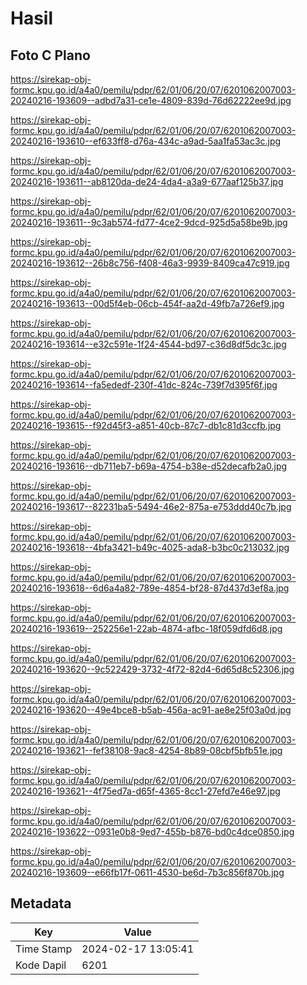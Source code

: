# Hasil

## Foto C Plano

https://sirekap-obj-formc.kpu.go.id/a4a0/pemilu/pdpr/62/01/06/20/07/6201062007003-20240216-193609--adbd7a31-ce1e-4809-839d-76d62222ee9d.jpg

https://sirekap-obj-formc.kpu.go.id/a4a0/pemilu/pdpr/62/01/06/20/07/6201062007003-20240216-193610--ef633ff8-d76a-434c-a9ad-5aa1fa53ac3c.jpg

https://sirekap-obj-formc.kpu.go.id/a4a0/pemilu/pdpr/62/01/06/20/07/6201062007003-20240216-193611--ab8120da-de24-4da4-a3a9-677aaf125b37.jpg

https://sirekap-obj-formc.kpu.go.id/a4a0/pemilu/pdpr/62/01/06/20/07/6201062007003-20240216-193611--9c3ab574-fd77-4ce2-9dcd-925d5a58be9b.jpg

https://sirekap-obj-formc.kpu.go.id/a4a0/pemilu/pdpr/62/01/06/20/07/6201062007003-20240216-193612--26b8c756-f408-46a3-9939-8409ca47c919.jpg

https://sirekap-obj-formc.kpu.go.id/a4a0/pemilu/pdpr/62/01/06/20/07/6201062007003-20240216-193613--00d5f4eb-06cb-454f-aa2d-49fb7a726ef9.jpg

https://sirekap-obj-formc.kpu.go.id/a4a0/pemilu/pdpr/62/01/06/20/07/6201062007003-20240216-193614--e32c591e-1f24-4544-bd97-c36d8df5dc3c.jpg

https://sirekap-obj-formc.kpu.go.id/a4a0/pemilu/pdpr/62/01/06/20/07/6201062007003-20240216-193614--fa5ededf-230f-41dc-824c-739f7d395f6f.jpg

https://sirekap-obj-formc.kpu.go.id/a4a0/pemilu/pdpr/62/01/06/20/07/6201062007003-20240216-193615--f92d45f3-a851-40cb-87c7-db1c81d3ccfb.jpg

https://sirekap-obj-formc.kpu.go.id/a4a0/pemilu/pdpr/62/01/06/20/07/6201062007003-20240216-193616--db711eb7-b69a-4754-b38e-d52decafb2a0.jpg

https://sirekap-obj-formc.kpu.go.id/a4a0/pemilu/pdpr/62/01/06/20/07/6201062007003-20240216-193617--82231ba5-5494-46e2-875a-e753ddd40c7b.jpg

https://sirekap-obj-formc.kpu.go.id/a4a0/pemilu/pdpr/62/01/06/20/07/6201062007003-20240216-193618--4bfa3421-b49c-4025-ada8-b3bc0c213032.jpg

https://sirekap-obj-formc.kpu.go.id/a4a0/pemilu/pdpr/62/01/06/20/07/6201062007003-20240216-193618--6d6a4a82-789e-4854-bf28-87d437d3ef8a.jpg

https://sirekap-obj-formc.kpu.go.id/a4a0/pemilu/pdpr/62/01/06/20/07/6201062007003-20240216-193619--252256e1-22ab-4874-afbc-18f059dfd6d8.jpg

https://sirekap-obj-formc.kpu.go.id/a4a0/pemilu/pdpr/62/01/06/20/07/6201062007003-20240216-193620--9c522429-3732-4f72-82d4-6d65d8c52306.jpg

https://sirekap-obj-formc.kpu.go.id/a4a0/pemilu/pdpr/62/01/06/20/07/6201062007003-20240216-193620--49e4bce8-b5ab-456a-ac91-ae8e25f03a0d.jpg

https://sirekap-obj-formc.kpu.go.id/a4a0/pemilu/pdpr/62/01/06/20/07/6201062007003-20240216-193621--fef38108-9ac8-4254-8b89-08cbf5bfb51e.jpg

https://sirekap-obj-formc.kpu.go.id/a4a0/pemilu/pdpr/62/01/06/20/07/6201062007003-20240216-193621--4f75ed7a-d65f-4365-8cc1-27efd7e46e97.jpg

https://sirekap-obj-formc.kpu.go.id/a4a0/pemilu/pdpr/62/01/06/20/07/6201062007003-20240216-193622--0931e0b8-9ed7-455b-b876-bd0c4dce0850.jpg

https://sirekap-obj-formc.kpu.go.id/a4a0/pemilu/pdpr/62/01/06/20/07/6201062007003-20240216-193609--e66fb17f-0611-4530-be6d-7b3c856f870b.jpg


## Metadata

| Key        | Value               |
| ---------- | ------------------- |
| Time Stamp | 2024-02-17 13:05:41 |
| Kode Dapil | 6201                |



